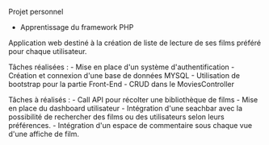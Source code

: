 Projet personnel 
 - Apprentissage du framework PHP
 
 
Application web destiné à la création de liste de lecture de ses films préféré pour chaque utilisateur.

Tâches réalisées :
    - Mise en place d'un système d'authentification
    - Création et connexion d'une base de données MYSQL
    - Utilisation de bootstrap pour la partie Front-End
    - CRUD dans le MoviesController
    
Tâches à réalisés :
    - Call API pour récolter une bibliothèque de films
    - Mise en place du dashboard utilisateur
    - Intégration d'une seachbar avec la possibilité de rechercher des films ou des utilisateurs selon leurs préférences.
    - Intégration d'un espace de commentaire sous chaque vue d'une affiche de film.
